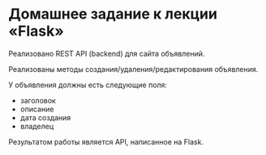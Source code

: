 # Домашнее задание к лекции «Flask»


Реализовано REST API (backend) для сайта объявлений.

Реализованы методы создания/удаления/редактирования объявления.    

У объявления должны есть следующие поля: 
- заголовок
- описание
- дата создания
- владелец

Результатом работы является API, написанное на Flask.

